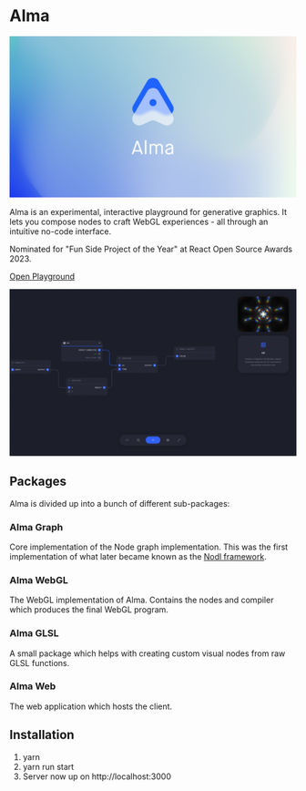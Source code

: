 # Alma

![](static/cover.png)

Alma is an experimental, interactive playground for generative graphics. It lets you compose nodes to craft WebGL experiences - all through an intuitive no-code interface.

Nominated for "Fun Side Project of the Year" at React Open Source Awards 2023.

[Open Playground](https://alma.sh)

![](static/alma.png)

## Packages

Alma is divided up into a bunch of different sub-packages:

### Alma Graph

Core implementation of the Node graph implementation. This was the first implementation of what later became known as the [Nodl framework](https://github.com/emilwidlund/nodl).

### Alma WebGL

The WebGL implementation of Alma. Contains the nodes and compiler which produces the final WebGL program.

### Alma GLSL

A small package which helps with creating custom visual nodes from raw GLSL functions.

### Alma Web

The web application which hosts the client.

## Installation

1. yarn
2. yarn run start
3. Server now up on http://localhost:3000
